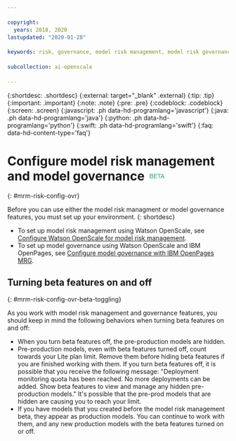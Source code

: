 ```yaml
---

copyright:
  years: 2018, 2020
lastupdated: "2020-01-28"

keywords: risk, governance, model risk management, model risk governance

subcollection: ai-openscale

---
```


{:shortdesc: .shortdesc}
{:external: target="_blank" .external}
{:tip: .tip}
{:important: .important}
{:note: .note}
{:pre: .pre}
{:codeblock: .codeblock}
{:screen: .screen}
{:javascript: .ph data-hd-programlang='javascript'}
{:java: .ph data-hd-programlang='java'}
{:python: .ph data-hd-programlang='python'}
{:swift: .ph data-hd-programlang='swift'}
{:faq: data-hd-content-type='faq'}

# Configure model risk management and model governance ![beta tag](images/beta.png)
{: #mrm-risk-config-ovr}

Before you can use either the model risk managment or model governance features, you must set up your environment.
{: shortdesc}

- To set up model risk management using Watson OpenScale, see [Configure Watson OpenScale for model risk management](/docs/services/ai-openscale?topic=ai-openscale-mrm-risk-config-ovr-wos-only).
- To set up model governance using Watson OpenScale and IBM OpenPages, see [Configure model governance with IBM OpenPages MRG](/docs/services/ai-openscale?topic=ai-openscale-mrm-risk-config-openpages).

## Turning beta features on and off
{: #mrm-risk-config-ovr-beta-toggling}

As you work with model risk management and governance features, you should keep in mind the following behaviors when turning beta features on and off:

- When you turn beta features off, the pre-production models are hidden.
- Pre-production models, even with beta features turned off, count towards your Lite plan limit. Remove them before hiding beta features if you are finished working with them. If you turn beta features off, it is possible that you receive the following message: "Deployment monitoring quota has been reached. No more deployments can be added. Show beta features to view and manage any hidden pre-production models." It's possible that the pre-prod models that are hidden are causing you to reach your limit.
- If you have models that you created before the model risk management beta, they appear as production models. You can continue to work with them, and any new production models with the beta features turned on or off.




